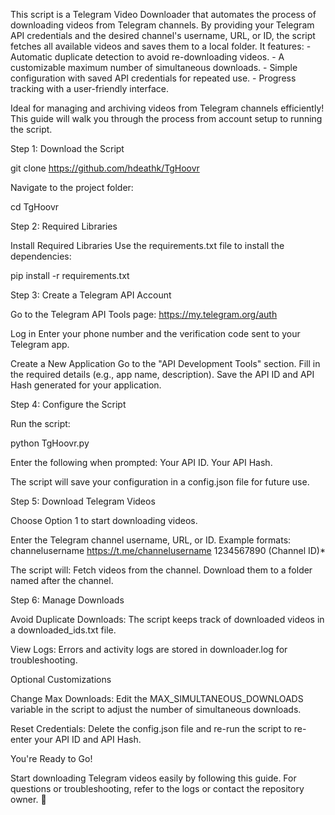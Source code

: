 This script is a Telegram Video Downloader that automates the process of downloading videos from Telegram channels. By providing your Telegram API credentials and the desired channel's username, URL, or ID, the script fetches all available videos and saves them to a local folder. It features: - Automatic duplicate detection to avoid re-downloading videos. - A customizable maximum number of simultaneous downloads. - Simple configuration with saved API credentials for repeated use. - Progress tracking with a user-friendly interface.

Ideal for managing and archiving videos from Telegram channels efficiently! This guide will walk you through the process from account setup to running the script.

Step 1: Download the Script

git clone https://github.com/hdeathk/TgHoovr

Navigate to the project folder:

cd TgHoovr

Step 2: Required Libraries

Install Required Libraries Use the requirements.txt file to install the dependencies:

pip install -r requirements.txt

Step 3: Create a Telegram API Account

Go to the Telegram API Tools page: https://my.telegram.org/auth

Log in Enter your phone number and the verification code sent to your Telegram app.

Create a New Application Go to the "API Development Tools" section. Fill in the required details (e.g., app name, description). Save the API ID and API Hash generated for your application.

Step 4: Configure the Script

Run the script:

python TgHoovr.py

Enter the following when prompted: Your API ID. Your API Hash.

The script will save your configuration in a config.json file for future use.

Step 5: Download Telegram Videos

Choose Option 1 to start downloading videos.

Enter the Telegram channel username, URL, or ID. Example formats: channelusername https://t.me/channelusername 1234567890 (Channel ID)*

The script will: Fetch videos from the channel. Download them to a folder named after the channel.

Step 6: Manage Downloads

Avoid Duplicate Downloads: The script keeps track of downloaded videos in a downloaded_ids.txt file.

View Logs: Errors and activity logs are stored in downloader.log for troubleshooting.

Optional Customizations

Change Max Downloads: Edit the MAX_SIMULTANEOUS_DOWNLOADS variable in the script to adjust the number of simultaneous downloads.

Reset Credentials: Delete the config.json file and re-run the script to re-enter your API ID and API Hash.

You're Ready to Go!

Start downloading Telegram videos easily by following this guide. For questions or troubleshooting, refer to the logs or contact the repository owner. 🎉

